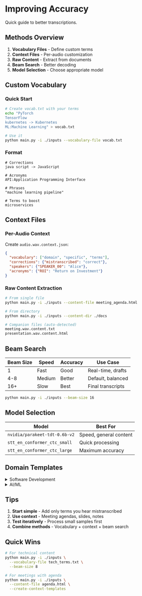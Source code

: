 # Improving Accuracy

Quick guide to better transcriptions.

## Methods Overview

1. **Vocabulary Files** - Define custom terms
2. **Context Files** - Per-audio customization  
3. **Raw Content** - Extract from documents
4. **Beam Search** - Better decoding
5. **Model Selection** - Choose appropriate model

## Custom Vocabulary

### Quick Start

```bash
# Create vocab.txt with your terms
echo "PyTorch
TensorFlow  
kubernetes -> Kubernetes
ML:Machine Learning" > vocab.txt

# Use it
python main.py -i ./inputs --vocabulary-file vocab.txt
```

### Format

```text
# Corrections
java script -> JavaScript

# Acronyms
API:Application Programming Interface  

# Phrases
"machine learning pipeline"

# Terms to boost
microservices
```

## Context Files

### Per-Audio Context

Create `audio.wav.context.json`:

```json
{
  "vocabulary": ["domain", "specific", "terms"],
  "corrections": {"mistranscribed": "correct"},
  "speakers": {"SPEAKER_00": "Alice"},
  "acronyms": {"ROI": "Return on Investment"}
}
```

### Raw Content Extraction

```bash
# From single file
python main.py -i ./inputs --content-file meeting_agenda.html

# From directory  
python main.py -i ./inputs --content-dir ./docs

# Companion files (auto-detected)
meeting.wav.content.txt
presentation.wav.content.html
```

## Beam Search

| Beam Size | Speed | Accuracy | Use Case |
|-----------|-------|----------|----------|
| 1 | Fast | Good | Real-time, drafts |
| 4-8 | Medium | Better | Default, balanced |
| 16+ | Slow | Best | Final transcripts |

```bash
python main.py -i ./inputs --beam-size 16
```

## Model Selection

| Model | Best For |
|-------|----------|
| `nvidia/parakeet-tdt-0.6b-v2` | Speed, general content |
| `stt_en_conformer_ctc_small` | Quick processing |
| `stt_en_conformer_ctc_large` | Maximum accuracy |

## Domain Templates

<details>
<summary>Software Development</summary>

```text
# Common terms
GitHub
JavaScript
TypeScript
Kubernetes
microservices

# Corrections  
git hub -> GitHub
java script -> JavaScript

# Acronyms
API:Application Programming Interface
CLI:Command Line Interface
```

</details>

<details>
<summary>AI/ML</summary>

```text
# Terms
PyTorch
TensorFlow
embeddings
transformer

# Corrections
pie torch -> PyTorch

# Acronyms
LLM:Large Language Model
RAG:Retrieval Augmented Generation
```

</details>

## Tips

1. **Start simple** - Add only terms you hear mistranscribed
2. **Use context** - Meeting agendas, slides, notes
3. **Test iteratively** - Process small samples first
4. **Combine methods** - Vocabulary + context + beam search

## Quick Wins

```bash
# For technical content
python main.py -i ./inputs \
  --vocabulary-file tech_terms.txt \
  --beam-size 8

# For meetings with agenda
python main.py -i ./inputs \
  --content-file agenda.html \
  --create-context-templates
```